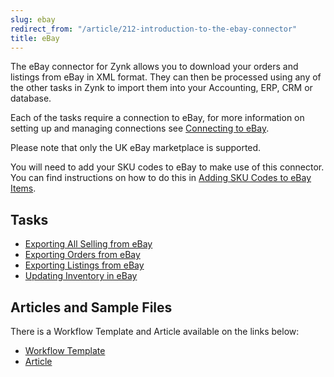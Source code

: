 ```yaml
---
slug: ebay
redirect_from: "/article/212-introduction-to-the-ebay-connector"
title: eBay
---
```

The eBay connector for Zynk allows you to download your orders and listings from eBay in XML format. They can then be processed using any of the other tasks in Zynk to import them into your Accounting, ERP, CRM or database.

Each of the tasks require a connection to eBay, for more information on setting up and managing connections see [Connecting to eBay](connecting-to-ebay).

Please note that only the UK eBay marketplace is supported.

You will need to add your SKU codes to eBay to make use of this connector. You can find instructions on how to do this in [Adding SKU Codes to eBay Items](adding-sku-codes-to-ebay-items).

## Tasks
* [Exporting All Selling from eBay](exporting-all-selling-from-ebay)
* [Exporting Orders from eBay](downloading-orders-from-ebay)
* [Exporting Listings from eBay](downloading-listings-from-ebay)
* [Updating Inventory in eBay](uploading-inventory-to-ebay)

## Articles and Sample Files
There is a Workflow Template and Article available on the links below:

* [Workflow Template](https://github.com/zynksoftware/samples/tree/master/Workflow%20Samples)
* [Article](ebay-to-sage-to-uk-integration)
